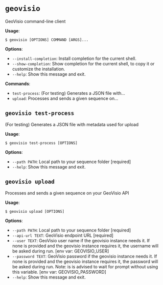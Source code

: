 # `geovisio`

GeoVisio command-line client

**Usage**:

```console
$ geovisio [OPTIONS] COMMAND [ARGS]...
```

**Options**:

* `--install-completion`: Install completion for the current shell.
* `--show-completion`: Show completion for the current shell, to copy it or customize the installation.
* `--help`: Show this message and exit.

**Commands**:

* `test-process`: (For testing) Generates a JSON file with...
* `upload`: Processes and sends a given sequence on...

## `geovisio test-process`

(For testing) Generates a JSON file with metadata used for upload

**Usage**:

```console
$ geovisio test-process [OPTIONS]
```

**Options**:

* `--path PATH`: Local path to your sequence folder  [required]
* `--help`: Show this message and exit.

## `geovisio upload`

Processes and sends a given sequence on your GeoVisio API

**Usage**:

```console
$ geovisio upload [OPTIONS]
```

**Options**:

* `--path PATH`: Local path to your sequence folder  [required]
* `--api-url TEXT`: GeoVisio endpoint URL  [required]
* `--user TEXT`: GeoVisio user name if the geovisio instance needs it.
If none is provided and the geovisio instance requires it, the username will be asked during run.  [env var: GEOVISIO_USER]
* `--password TEXT`: GeoVisio password if the geovisio instance needs it.
If none is provided and the geovisio instance requires it, the password will be asked during run.
Note: is is advised to wait for prompt without using this variable.  [env var: GEOVISIO_PASSWORD]
* `--help`: Show this message and exit.
